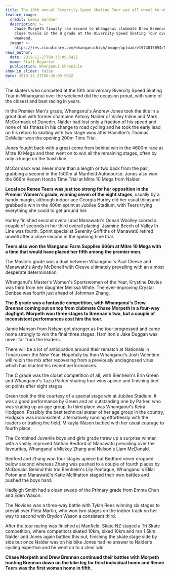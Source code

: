 ```yaml
---
title: The 10th annual Rivercity Speed Skating Tour was all wheel to wheel action
feature_image:
  credit: Lewis Gardner
  description: >-
    Chase Morpeth finally ran second to Whanganui clubmate Drew Brennan after a
    close tussle in the B grade at the Rivercity Speed Skating Tour over the
    weekend.
  image: >-
    https://res.cloudinary.com/whanganuihigh/image/upload/v1574815054/News/Chase_Morpeth_Chron_27.11.19.jpg
news_author:
  date: 2019-11-27T00:35:09.542Z
  name: Staff Reporter
  publication: Whanganui Chronicle
show_in_slider: false
date: 2019-11-27T00:35:09.563Z
---
```

The skaters who competed at the 10th anniversary Rivercity Speed Skating Tour in Whanganui over the weekend did the occasion proud, with some of the closest and best racing in years.

In the Premier Men's grade, Whanganui's Andrew Jones took the title in a great duel with former champion Antony Nalder of Valley Inline and Mark McCormack of Dunedin. Nalder had lost only a fraction of his speed and none of his fitness in his change to road cycling and he took the early lead on his return to skating with two stage wins after Hamilton's Thomas DeMeijer won the opening 200m Time Trial.

Jones fought back with a great come from behind win in the 4600m race at Mitre 10 Mega and then went on to win all the remaining stages, often by only a lunge on the finish line.

McCormack was never more than a length or two back from the pair, grabbing a second in the 1500m at Manfield Autocourse. Jones also won the 666m Keown Honda Time Trial at Mitre 10 Mega from Nalder.

**Local ace Renee Teers was just too strong for her opposition in the Premier Women's grade, winning seven of the eight stages**, usually by a handy margin, although indoor ace Georgia Hurley did her usual thing and grabbed a win in the 400m sprint at Jubilee Stadium, with Teers trying everything she could to get around her.

Hurley finished second overall and Manawatu's Ocean Woolley scored a couple of seconds in her third overall placing. Jasmine Beech of Valley In Line was fourth. Sprint specialist Serenity Griffiths of Manawatū retired unwell after a close second in the opening time trial.

**Teers also won the Wanganui Farm Supplies 666m at Mitre 10 Mega with a time that would have placed her fifth among the premier men.**

The Masters grade was a dual between Whanganui's Paul Cleeve and Manawatū's Andy McDonell with Cleeve ultimately prevailing with an almost desperate determination.

Whanganui's Master's Women's Sportswomen of the Year, Krystine Davies was third from her daughter Melissa White. The ever-improving Crystal Denbee was fourth just ahead of Johnman Zhang.

**The B grade was a fantastic competition, with Whanganui's Drew Brennan coming out on top from clubmate Chase Morpeth in a four-way dogfight. Morpeth won three stages to Brennan's two, but a couple of inconsistent performances cost him the tour.**

Jamie Manson from Nelson got stronger as the tour progressed and came home strongly to win the final three stages. Hamilton's Jake Duggan was never far from the leaders.

There will be a lot of anticipation around their rematch at Nationals in Timaru over the New Year. Hopefully by then Whanganui's Josh Valentine will rejoin the mix after recovering from a previously undiagnosed virus which has blunted his recent performances.

The C grade was the closet competition of all, with Blenheim's Erin Green and Whanganui's Tazia Parker sharing four wins apiece and finishing tied on points after eight stages.

Green took the title courtesy of a special stage win at Jubilee Stadium. It was a good performance by Green and an outstanding one by Parker, who was skating up an age group. In third place was Whanganui's Keira Hodgson. Possibly the best technical skater of her age group in the country, Hodgson was inconsistent, alternatively running effortlessly with the leaders or trailing the field. Mikayla Wason battled with her usual courage to fourth place.

The Combined Juvenile boys and girls grade threw up a surprise winner, with a vastly improved Nathan Bedford of Manawatū prevailing over the favourites, Whanganui's Mickey Zhang and Nelson's Liam McDonald.

Bedford and Zhang won four stages apiece but Bedford never dropped below second whereas Zhang was pushed to a couple of fourth places by McDonald. Behind this trio Blenheim's Lily Pontague, Whanganui's Elilai Poton and Manawatū's Katie McIlhatton staged their own battles and pushed the boys hard.

Hadleigh Smith had a clean sweep of the Primary grade from Emma Chen and Eden Wason.

The Novices was a three-way battle with Tylah Rees winning six stages to prevail over Pieta Martin, who won two stages on the indoor track on her way to second with Brydon Wason a consistent third.

After the tour racing was finished at Manfield. Skate NZ staged a Tri Skate competition, where competitors skated 10km, biked 10km and ran 1.5km. Nalder and Jones again battled this out, finishing the skate stage side by side but once Nalder was on his bike Jones had no answer to Nalder's cycling expertise and he went on to a clear win.

**Chase Morpeth and Drew Brennan continued their battles with Morpeth hunting Brennan down on the bike leg for third individual home and Renee Teers was the first woman home in fifth.**
